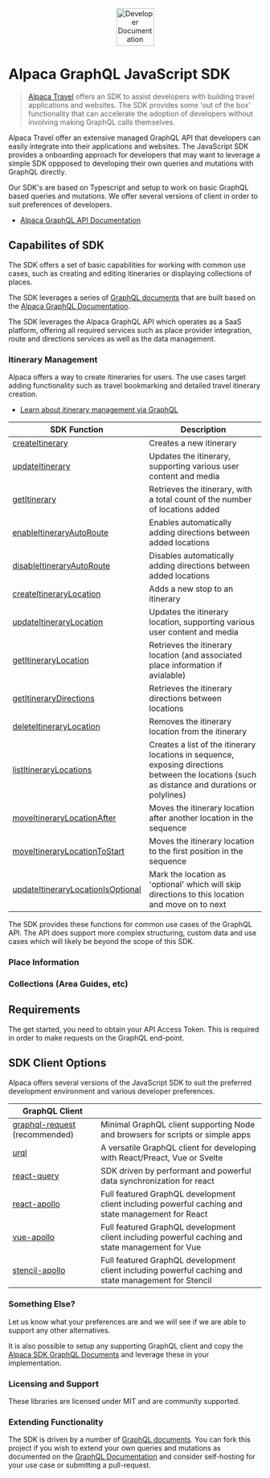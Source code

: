 <div align="center">
  <img alt="Developer Documentation" src="https://developer.alpacamaps.com/_media/logo.svg" height="75" width=75 />
</div>

# Alpaca GraphQL JavaScript SDK

> [Alpaca Travel](https://alpaca.travel) offers an SDK to assist developers
> with building travel applications and websites. The SDK provides some 'out of
> the box' functionality that can accelerate the adoption of developers without
> involving making GraphQL calls themselves.

Alpaca Travel offer an extensive managed GraphQL API that developers can easily
integrate into their applications and websites. The JavaScript SDK provides a
onboarding approach for developers that may want to leverage a simple SDK
oppposed to developing their own queries and mutations with GraphQL directly.

Our SDK's are based on Typescript and setup to work on basic GraphQL based
queries and mutations. We offer several versions of client in order to suit
preferences of developers.

- [Alpaca GraphQL API Documentation](https://github.com/AlpacaTravel/graphql-docs)

## Capabilites of SDK

The SDK offers a set of basic capabilities for working with common use cases,
such as creating and editing itineraries or displaying collections of places.

The SDK leverages a series of [GraphQL documents](/graphql) that are built
based on the [Alpaca GraphQL Documentation](https://github.com/AlpacaTravel/graphql-docs).

The SDK leverages the Alpaca GraphQL API which operates as a SaaS platform,
offering all required services such as place provider integration, route and
directions services as well as the data management.

### Itinerary Management

Alpaca offers a way to create itineraries for users. The use cases target adding
functionality such as travel bookmarking and detailed travel itinerary creation.

- [Learn about itinerary management via GraphQL](https://github.com/AlpacaTravel/graphql-docs/tree/develop/topics/itinerary)

| SDK Function                                                                                | Description                                                                                                                                    |
| ------------------------------------------------------------------------------------------- | ---------------------------------------------------------------------------------------------------------------------------------------------- |
| [createItinerary](/graphql/create-itinerary.graphql)                                        | Creates a new itinerary                                                                                                                        |
| [updateItinerary](/graphql/update-itinerary.graphql)                                        | Updates the itinerary, supporting various user content and media                                                                               |
| [getItinerary](/graphql/get-itinerary.graphql)                                              | Retrieves the itinerary, with a total count of the number of locations added                                                                   |
| [enableItineraryAutoRoute](/graphql/enable-itinerary-auto-route.graphql)                    | Enables automatically adding directions between added locations                                                                                |
| [disableItineraryAutoRoute](/graphql/disable-itinerary-auto-route.graphql)                  | Disables automatically adding directions between added locations                                                                               |
| [createItineraryLocation](/graphql/create-itinerary-location.graphql)                       | Adds a new stop to an itinerary                                                                                                                |
| [updateItineraryLocation](/graphql/update-itinerary-location.graphql)                       | Updates the itinerary location, supporting various user content and media                                                                      |
| [getItineraryLocation](/graphql/get-itinerary-location.graphql)                             | Retrieves the itinerary location (and associated place information if avialable)                                                               |
| [getItineraryDirections](/graphql/get-itinerary-directions.graphql)                         | Retrieves the itinerary directions between locations                                                                                           |
| [deleteItineraryLocation](/graphql/delete-itinerary-location.graphql)                       | Removes the itinerary location from the itinerary                                                                                              |
| [listItineraryLocations](/graphql/list-itinerary-locations.graphql)                         | Creates a list of the itinerary locations in sequence, exposing directions between the locations (such as distance and durations or polylines) |
| [moveItineraryLocationAfter](/graphql/move-itinerary-location-after.graphql)                | Moves the itinerary location after another location in the sequence                                                                            |
| [moveItineraryLocationToStart](/graphql/move-itinerary-location-to-start.graphql)           | Moves the itinerary location to the first position in the sequence                                                                             |
| [updateItineraryLocationIsOptional](/graphql/update-itinerary-location-is-optional.graphql) | Mark the location as 'optional' which will skip directions to this location and move on to next                                                |

The SDK provides these functions for common use cases of the GraphQL API. The
API does support more complex structuring, custom data and use cases which will
likely be beyond the scope of this SDK.

### Place Information

### Collections (Area Guides, etc)

## Requirements

The get started, you need to obtain your API Access Token. This is required
in order to make requests on the GraphQL end-point.

## SDK Client Options

Alpaca offers several versions of the JavaScript SDK to suit the preferred
development environment and various developer preferences.

| GraphQL Client                                            |                                                                                                      |
| --------------------------------------------------------- | ---------------------------------------------------------------------------------------------------- |
| [graphql-request](packages/graphql-request) (recommended) | Minimal GraphQL client supporting Node and browsers for scripts or simple apps                       |
| [urql](packages/urql)                                     | A versatile GraphQL client for developing with React/Preact, Vue or Svelte                           |
| [react-query](packages/react-query)                       | SDK driven by performant and powerful data synchronization for react                                 |
| [react-apollo](packages/react-apollo)                     | Full featured GraphQL development client including powerful caching and state management for React   |
| [vue-apollo](packages/vue-apollo)                         | Full featured GraphQL development client including powerful caching and state management for Vue     |
| [stencil-apollo](packages/stencil-apollo)                 | Full featured GraphQL development client including powerful caching and state management for Stencil |

### Something Else?

Let us know what your preferences are and we will see if we are able to support
any other alternatives.

It is also possible to setup any supporting GraphQL client and copy the
[Alpaca SDK GraphQL Documents](/graphql) and leverage these in your
implementation.

### Licensing and Support

These libraries are licensed under MIT and are community supported.

### Extending Functionality

The SDK is driven by a number of [GraphQL documents](/graphql). You can
fork this project if you wish to extend your own queries and mutations as
documented on the [GraphQL Documentation](https://github.com/AlpacaTravel/graphql-docs)
and consider self-hosting for your use case or submitting a pull-request.
